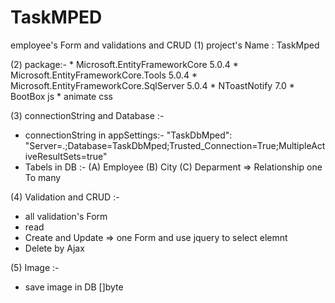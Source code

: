 # TaskMPED
employee's Form and validations and CRUD
(1) project's Name : TaskMped

(2) package:-
	* Microsoft.EntityFrameworkCore 5.0.4
	* Microsoft.EntityFrameworkCore.Tools 5.0.4
	* Microsoft.EntityFrameworkCore.SqlServer 5.0.4
	* NToastNotify 7.0
	* BootBox js
	* animate css

(3) connectionString and Database :-

* connectionString in appSettings:-
	"TaskDbMped": 			"Server=.;Database=TaskDbMped;Trusted_Connection=True;MultipleActiveResultSets=true"
* Tabels in DB :-
(A) Employee (B) City (C) Deparment => Relationship one To many	


(4) Validation and CRUD :-

* all validation's Form 
* read
* Create and Update => one Form and use jquery to select elemnt
* Delete by Ajax

(5) Image :- 

* save image in DB []byte
